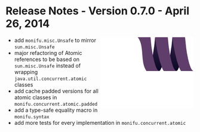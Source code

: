 # Release Notes - Version 0.7.0 - April 26, 2014

<img src="/docs/assets/monifu.png" align="right" />

- add `monifu.misc.Unsafe` to mirror `sun.misc.Unsafe`
- major refactoring of Atomic references to be based on `sun.misc.Unsafe` instead of wrapping
  `java.util.concurrent.atomic` classes
- add cache padded versions for all atomic classes in `monifu.concurrent.atomic.padded`
- add a type-safe equality macro in `monifu.syntax`
- add more tests for every implementation in `monifu.concurrent.atomic`